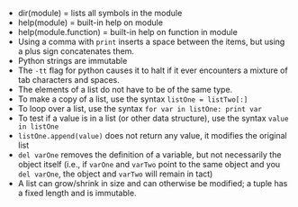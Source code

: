 - dir(module) = lists all symbols in the module
- help(module) = built-in help on module
- help(module.function) = built-in help on function in module
- Using a comma with `print` inserts a space between the items, but using a plus sign concatenates them.  
- Python strings are immutable
- The `-tt` flag for python causes it to halt if it ever encounters a mixture of tab characters and spaces.
- The elements of a list do not have to be of the same type.
- To make a copy of a list, use the syntax `listOne = listTwo[:]`
- To loop over a list, use the syntax `for var in listOne: print var`
- To test if a value is in a list (or other data structure), use the syntax `value in listOne`
- `listOne.append(value)` does not return any value, it modifies the original list
- `del varOne` removes the definition of a variable, but not necessarily the object itself (i.e., if `varOne` and `varTwo` point to the same object and you `del varOne`, the object and `varTwo` will remain in tact)
- A list can grow/shrink in size and can otherwise be modified; a tuple has a fixed length and is immutable.
